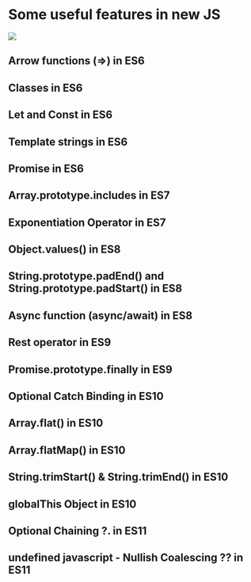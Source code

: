 # Some useful features in new JS

![](https://i.ibb.co/hcgsGYd/ruby.png)

## Arrow functions (=>) in ES6

## Classes in ES6

## Let and Const in ES6

## Template strings in ES6

## Promise in ES6

## Array.prototype.includes in ES7

## Exponentiation Operator in ES7

## Object.values() in ES8

## String.prototype.padEnd() and String.prototype.padStart() in ES8

## Async function (async/await) in ES8

## Rest operator in ES9

## Promise.prototype.finally in ES9

## Optional Catch Binding in ES10

## Array.flat() in ES10

## Array.flatMap() in ES10

## String.trimStart() & String.trimEnd() in ES10

## globalThis Object in ES10

## Optional Chaining ?. in ES11

## undefined javascript - Nullish Coalescing ?? in ES11